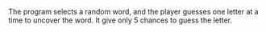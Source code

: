 The program selects a random word, and the player guesses one letter at a time to uncover the word.
It give only 5 chances to guess the letter.
